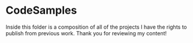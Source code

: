 # CodeSamples
Inside this folder is a composition of all of the projects I have the rights to publish from previous work. Thank you for reviewing my content!

